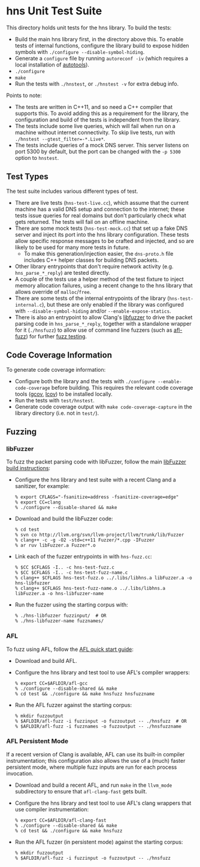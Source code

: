 hns Unit Test Suite
======================


This directory holds unit tests for the hns library.  To build the tests:

 - Build the main hns library first, in the directory above this.  To
   enable tests of internal functions, configure the library build to expose
   hidden symbols with `./configure --disable-symbol-hiding`.
 - Generate a `configure` file by running `autoreconf -iv` (which requires
   a local installation of
   [autotools](https://www.gnu.org/software/automake/manual/html_node/Autotools-Introduction.html)).
 - `./configure`
 - `make`
 - Run the tests with `./hnstest`, or `./hnstest -v` for extra debug info.

Points to note:

 - The tests are written in C++11, and so need a C++ compiler that supports
   this.  To avoid adding this as a requirement for the library, the
   configuration and build of the tests is independent from the library.
 - The tests include some live queries, which will fail when run on a machine
   without internet connectivity.  To skip live tests, run with
   `./hnstest --gtest_filter=-*.Live*`.
 - The tests include queries of a mock DNS server.  This server listens on port
   5300 by default, but the port can be changed with the `-p 5300` option to
   `hnstest`.


Test Types
----------

The test suite includes various different types of test.

 - There are live tests (`hns-test-live.cc`), which assume that the
   current machine has a valid DNS setup and connection to the
   internet; these tests issue queries for real domains but don't
   particularly check what gets returned.  The tests will fail on
   an offline machine.
 - There are some mock tests (`hns-test-mock.cc`) that set up a fake DNS
   server and inject its port into the hns library configuration.
   These tests allow specific response messages to be crafted and
   injected, and so are likely to be used for many more tests in
   future.
    - To make this generation/injection easier, the `dns-proto.h`
      file includes C++ helper classes for building DNS packets.
 - Other library entrypoints that don't require network activity
   (e.g. `hns_parse_*_reply`) are tested directly.
 - A couple of the tests use a helper method of the test fixture to
   inject memory allocation failures, using a recent change to the
   hns library that allows override of `malloc`/`free`.
 - There are some tests of the internal entrypoints of the library
   (`hns-test-internal.c`), but these are only enabled if the library
   was configured with `--disable-symbol-hiding` and/or
   `--enable-expose-statics`.
 - There is also an entrypoint to allow Clang's
   [libfuzzer](http://llvm.org/docs/LibFuzzer.html) to drive
   the packet parsing code in `hns_parse_*_reply`, together with a
   standalone wrapper for it (`./hnsfuzz`) to allow use of command
   line fuzzers (such as [afl-fuzz](http://lcamtuf.coredump.cx/afl/))
   for further [fuzz testing](#fuzzing).


Code Coverage Information
-------------------------

To generate code coverage information:

 - Configure both the library and the tests with `./configure
   --enable-code-coverage` before building. This requires the relevant code
   coverage tools ([gcov](https://gcc.gnu.org/onlinedocs/gcc/Gcov.html),
   [lcov](http://ltp.sourceforge.net/coverage/lcov.php)) to be installed locally.
 - Run the tests with `test/hnstest`.
 - Generate code coverage output with `make code-coverage-capture` in the
   library directory (i.e. not in `test/`).


Fuzzing
-------

### libFuzzer

To fuzz the packet parsing code with libFuzzer, follow the main
[libFuzzer build instructions](http://llvm.org/docs/LibFuzzer.html#building):

 - Configure the hns library and test suite with a recent Clang and a sanitizer, for example:

   ```console
   % export CFLAGS="-fsanitize=address -fsanitize-coverage=edge"
   % export CC=clang
   % ./configure --disable-shared && make
   ```
 - Download and build the libFuzzer code:

   ```console
   % cd test
   % svn co http://llvm.org/svn/llvm-project/llvm/trunk/lib/Fuzzer
   % clang++ -c -g -O2 -std=c++11 Fuzzer/*.cpp -IFuzzer
   % ar ruv libFuzzer.a Fuzzer*.o
   ```
 - Link each of the fuzzer entrypoints in with `hns-fuzz.cc`:

   ```
   % $CC $CFLAGS -I.. -c hns-test-fuzz.c
   % $CC $CFLAGS -I.. -c hns-test-fuzz-name.c
   % clang++ $CFLAGS hns-test-fuzz.o ../.libs/libhns.a libFuzzer.a -o hns-libfuzzer
   % clang++ $CFLAGS hns-test-fuzz-name.o ../.libs/libhns.a libFuzzer.a -o hns-libfuzzer-name
   ```
 - Run the fuzzer using the starting corpus with:

   ```console
   % ./hns-libfuzzer fuzzinput/  # OR
   % ./hns-libfuzzer-name fuzznames/
   ```

### AFL

To fuzz using AFL, follow the
[AFL quick start guide](http://lcamtuf.coredump.cx/afl/QuickStartGuide.txt):

 - Download and build AFL.
 - Configure the hns library and test tool to use AFL's compiler wrappers:

   ```console
   % export CC=$AFLDIR/afl-gcc
   % ./configure --disable-shared && make
   % cd test && ./configure && make hnsfuzz hnsfuzzname
   ```

 - Run the AFL fuzzer against the starting corpus:

   ```console
   % mkdir fuzzoutput
   % $AFLDIR/afl-fuzz -i fuzzinput -o fuzzoutput -- ./hnsfuzz  # OR
   % $AFLDIR/afl-fuzz -i fuzznames -o fuzzoutput -- ./hnsfuzzname
   ```

### AFL Persistent Mode

If a recent version of Clang is available, AFL can use its built-in compiler
instrumentation; this configuration also allows the use of a (much) faster
persistent mode, where multiple fuzz inputs are run for each process invocation.

 - Download and build a recent AFL, and run `make` in the `llvm_mode`
   subdirectory to ensure that `afl-clang-fast` gets built.
 - Configure the hns library and test tool to use AFL's clang wrappers that
   use compiler instrumentation:

   ```console
   % export CC=$AFLDIR/afl-clang-fast
   % ./configure --disable-shared && make
   % cd test && ./configure && make hnsfuzz
   ```

 - Run the AFL fuzzer (in persistent mode) against the starting corpus:

   ```console
   % mkdir fuzzoutput
   % $AFLDIR/afl-fuzz -i fuzzinput -o fuzzoutput -- ./hnsfuzz
   ```

